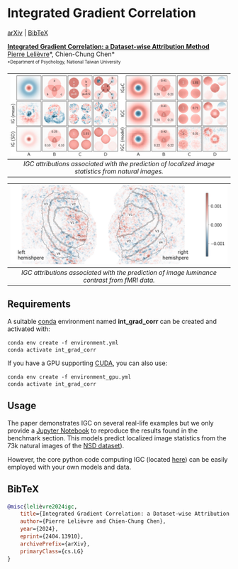 # Integrated Gradient Correlation
[arXiv](http://arxiv.org/abs/2404.13910) | [BibTeX](#bibtex)

[**Integrated Gradient Correlation: a Dataset-wise Attribution Method**](http://arxiv.org/abs/2404.13910)<br/>
[Pierre Lelièvre](https://plelievre.com)\*, Chien-Chung Chen\*<br>
<sub><sup>\*Department of Psychology, National Taiwan University<sub><sup>

| ![IGC benchmark](assets/igc_benchmark.jpg) |
|:--:|
| *IGC attributions associated with the prediction of localized image statistics from natural images.* |

| ![IGC fMRI (luminance contrast)](assets/igc_fmri_contrast.jpg) |
|:--:|
| *IGC attributions associated with the prediction of image luminance contrast from fMRI data.* |

## Requirements
A suitable [conda](https://conda.io/) environment named **int_grad_corr** can
be created and activated with:

```
conda env create -f environment.yml
conda activate int_grad_corr
```

If you have a GPU supporting [CUDA](https://developer.nvidia.com/cuda-downloads),
you can also use:

```
conda env create -f environment_gpu.yml
conda activate int_grad_corr
```

## Usage
The paper demonstrates IGC on several real-life examples but we
only provide a [Jupyter Notebook](igc_benchmark.ipynb) to reproduce the results
found in the benchmark section. This models predict localized image statistics
from the 73k natural images of the [NSD dataset](http://naturalscenesdataset.org)).

However, the core python code computing IGC (located [here](igc/igc_2v0.py))
can be easily employed with your own models and data.

## BibTeX

```bibtex
@misc{lelièvre2024igc,
    title={Integrated Gradient Correlation: a Dataset-wise Attribution Method},
    author={Pierre Lelièvre and Chien-Chung Chen},
    year={2024},
    eprint={2404.13910},
    archivePrefix={arXiv},
    primaryClass={cs.LG}
}
```
